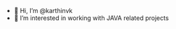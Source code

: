 - 👋 Hi, I’m @karthinvk
- 👀 I’m interested in working with JAVA related projects
<!---
karthinvk/karthinvk is a ✨ special ✨ repository because its `README.md` (this file) appears on your GitHub profile.
You can click the Preview link to take a look at your changes.
--->
